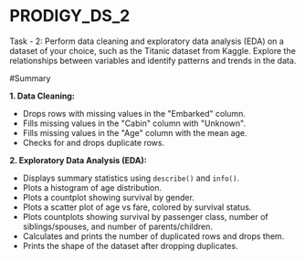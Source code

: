 # PRODIGY_DS_2
Task - 2: Perform data cleaning and exploratory data analysis (EDA) on a dataset of your choice, such as the Titanic dataset from Kaggle. Explore the relationships between variables and identify patterns and trends in the data.

#Summary

**1. Data Cleaning:**<br>
<ul>
  <li>Drops rows with missing values in the "Embarked" column.</li>
  <li>Fills missing values in the "Cabin" column with "Unknown".</li>
  <li>Fills missing values in the "Age" column with the mean age.</li>
  <li>Checks for and drops duplicate rows.</li>
</ul>

**2. Exploratory Data Analysis (EDA):**<br>
<ul>
  <li>Displays summary statistics using <code>describe()</code> and <code>info()</code>.</li>
  <li>Plots a histogram of age distribution.</li>
  <li>Plots a countplot showing survival by gender.</li>
  <li>Plots a scatter plot of age vs fare, colored by survival status.</li>
  <li>Plots countplots showing survival by passenger class, number of siblings/spouses, and number of parents/children.</li>
  <li>Calculates and prints the number of duplicated rows and drops them.</li>
  <li>Prints the shape of the dataset after dropping duplicates.</li>
</ul>
